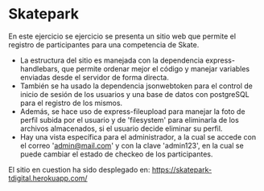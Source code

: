 # Skatepark

En este ejercicio se ejercicio se presenta un sitio web que permite el registro de participantes para una competencia de Skate.

- La estructura del sitio es manejada con la dependencia express-handlebars, que permite ordenar mejor el código y manejar variables enviadas desde el servidor de forma directa.
- También se ha usado la dependencia jsonwebtoken para el control de inicio de sesión de los usuarios y una base de datos con postgreSQL para el registro de los mismos.
- Además, se hace uso de express-fileupload para manejar la foto de perfil subida por el usuario y de 'filesystem' para eliminarla de los archivos almacenados, si el usuario decide eliminar su perfil.
- Hay una vista específica para el administrador, a la cual se accede con el correo 'admin@mail.com' y con la clave 'admin123', en la cual se puede cambiar el estado de checkeo de los participantes.


El sitio en cuestion ha sido desplegado en: https://skatepark-tdigital.herokuapp.com/
